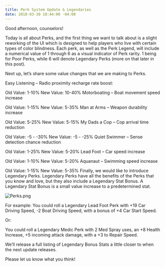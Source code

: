 ```yaml
---
title: Perk System Update & Legendaries
date: 2018-03-30 18:44:00 -04:00
---
```


Good afternoon, counselors!

Today is all about Perks, and the first thing we want to talk about is a slight reworking of the UI which is designed to help players who live with certain types of color blindness. Each perk, as well as the Perk Legend, will include a numerical value of 1 through 6 as a visual indicator of Perk rarity. 1 being for Poor Perks, while 6 will denote Legendary Perks (more on that later in this post).

Next up, let’s share some value changes that we are making to Perks.

Easy Listening – Radio proximity recharge rate boost:

Old Value: 1-10%
New Value: 10-40%
 Motorboating – Boat movement speed increase

Old Value: 1-15%
New Value: 5-35%
Man at Arms – Weapon durability increase

Old Value: 5-25%
New Value: 5-15%
 My Dads a Cop – Cop arrival time reduction

Old Value: -5 - -30%
New Value: -5 - -25%
 Quiet Swimmer – Sense detection chance reduction

Old Value: 1-25%
New Value: 5-20%
 Lead Foot – Car speed increase

Old Value: 1-10%
New Value: 5-20%
Aquanaut – Swimming speed increase

Old Value: 1-15%
New Value: 5-35%
Finally, we would like to introduce Legendary Perks. Legendary Perks have all the benefits of the Perks that you know and love, but they also include a Legendary Stat Bonus. A Legendary Stat Bonus is a small value increase to a predetermined stat.

![Perks.png](/uploads/Perks.png)

For example: You could roll a Legendary Lead Foot Perk with +19 Car Driving Speed, -2 Boat Driving Speed, with a bonus of +4 Car Start Speed.

Or:

You could roll a Legendary Medic Perk with 2 Med Spray uses, an +8 Health Increase, +5 incoming attack damage, with a +3 to Repair Speed.

We’ll release a full listing of Legendary Bonus Stats a little closer to when the next update releases.

Please let us know what you think!